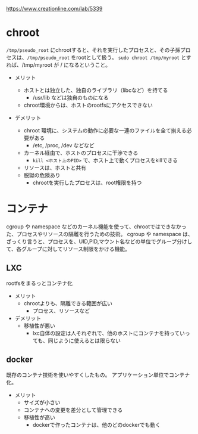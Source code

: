 https://www.creationline.com/lab/5339

# chroot
`/tmp/pseudo_root` にchrootすると、それを実行したプロセスと、その子孫プロセスは、`/tmp/pseudo_root` をrootとして扱う。
`sudo chroot /tmp/myroot` とすれば、/tmp/myroot が / になるということ。

* メリット
  * ホストとは独立した、独自のライブラリ（libcなど）を持てる
      * /usr/lib などは独自のものになる
  * chroot環境からは、ホストのrootfsにアクセスできない

* デメリット
  * chroot 環境に、システムの動作に必要な一連のファイルを全て揃える必要がある
    * /etc, /proc, /dev などなど
  * カーネル経由で、ホストのプロセスに干渉できる
    * `kill <ホスト上のPID>` で、ホスト上で動くプロセスをkillできる
  * リソースは、ホストと共有
  * 脱獄の危険あり
    * chrootを実行したプロセスは、root権限を持つ

# コンテナ
cgroup や namespace などのカーネル機能を使って、chrootではできなかった、プロセスやリソースの隔離を行うための技術。
cgroup や namespace は、ざっくり言うと、プロセスを、UID,PID,マウント名などの単位でグループ分けして、各グループに対してリソース制限をかける機能。

## LXC
rootfsをまるっとコンテナ化

* メリット
  * chrootよりも、隔離できる範囲が広い
    * プロセス、リソースなど
* デメリット
  * 移植性が悪い
    * lxc自体の設定は人それぞれで、他のホストにコンテナを持っていっても、同じように使えるとは限らない

## docker
既存のコンテナ技術を使いやすくしたもの。
アプリケーション単位でコンテナ化。

* メリット
  * サイズが小さい
  * コンテナへの変更を差分として管理できる
  * 移植性が高い
    * dockerで作ったコンテナは、他のどのdockerでも動く
